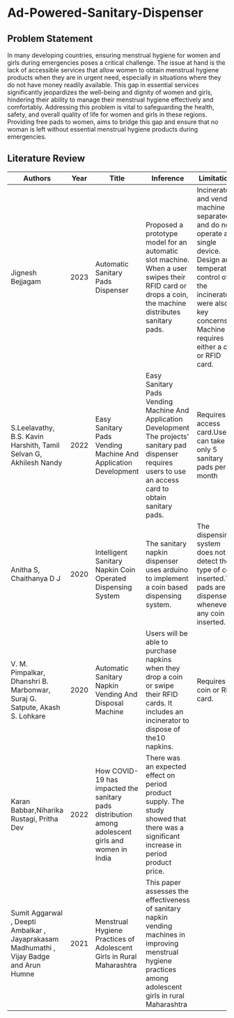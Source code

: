 # Ad-Powered-Sanitary-Dispenser

## Problem Statement
In many developing countries, ensuring menstrual hygiene for women and girls during emergencies poses a critical challenge. The issue at hand is the lack of accessible services that allow women to obtain menstrual hygiene products when they are in urgent need, especially in situations where they do not have money readily available. This gap in essential services significantly jeopardizes the well-being and dignity of women and girls, hindering their ability to manage their menstrual hygiene effectively and comfortably. Addressing this problem is vital to safeguarding the health, safety, and overall quality of life for women and girls in these regions. Providing free pads to women, aims to bridge this gap and ensure that no woman is left without essential menstrual hygiene products during emergencies.

## Literature Review


| Authors | Year | Title |Inference | Limitations |
| ------ | ------ | ------ | ------ | ------ | 
| Jignesh Bejjagam | 2023 | Automatic Sanitary Pads Dispenser|Proposed a prototype model for an automatic slot machine. When a user swipes their RFID card or drops a coin, the machine distributes sanitary pads.| Incinerator and vending machine are separated and do not operate as a single device. Design and temperature control of the incinerator were also key concerns. Machine requires either a coin or RFID card.|
| S.Leelavathy, B.S. Kavin Harshith, Tamil Selvan G, Akhilesh Nandy | 2022 | Easy Sanitary Pads Vending Machine And Application Development| Easy Sanitary Pads Vending Machine And Application Development The projects’ sanitary pad dispenser requires users to use an access card to obtain sanitary pads.| Requires access card.User can take only 5 sanitary pads per month |
| Anitha S, Chaithanya D J | 2020 | Intelligent Sanitary Napkin Coin Operated Dispensing System| The sanitary napkin dispenser uses arduino to implement a coin based dispensing system.| The dispensing system does not detect the type of coin inserted.The pads are dispensed whenever any coin is inserted. |
| V. M. Pimpalkar, Dhanshri B. Marbonwar, Suraj G. Satpute, Akash S. Lohkare | 2020 | Automatic Sanitary Napkin Vending And Disposal Machine| Users will be able to purchase napkins when they drop a coin or swipe their RFID cards. It includes an incinerator to dispose of the10 napkins.| Requires coin or RFID card. |
| Karan Babbar,Niharika Rustagi, Pritha Dev | 2022 | How COVID-19 has impacted the sanitary pads distribution among adolescent girls and women in India| There was an expected effect on period product supply. The study showed that there was a significant increase in period product price. |
| Sumit Aggarwal , Deepti Ambalkar , Jayaprakasam Madhumathi , Vijay Badge and Arun Humne | 2021 | Menstrual Hygiene Practices of Adolescent Girls in Rural Maharashtra | This paper assesses the effectiveness of sanitary napkin vending machines in improving menstrual hygiene practices among adolescent girls in rural Maharashtra |
